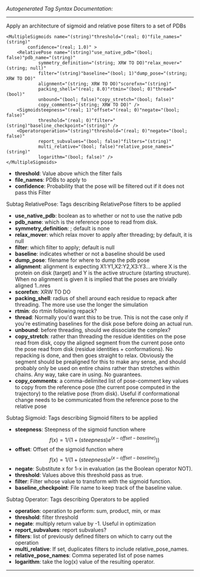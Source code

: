 _Autogenerated Tag Syntax Documentation:_

---
Apply an architecture of sigmoid and relative pose filters to a set of PDBs

```
<MultipleSigmoids name="(string)"threshold="(real; 0)"file_names="(string)"
        confidence="(real; 1.0)" >
    <RelativePose name="(string)"use_native_pdb="(bool; false)"pdb_name="(string)"
            symmetry_definition="(string; XRW TO DO)"relax_mover="(string; null)"
            filter="(string)"baseline="(bool; 1)"dump_pose="(string; XRW TO DO)"
            alignment="(string; XRW TO DO)"scorefxn="(string)"
            packing_shell="(real; 8.0)"rtmin="(bool; 0)"thread="(bool)"
            unbound="(bool; false)"copy_stretch="(bool; false)"
            copy_comments="(string; XRW TO DO)" />
    <Sigmoidsteepness="(real; 1)"offset="(real; 0)"negate="(bool; false)"
            threshold="(real; 0)"filter="(string)"baseline_checkpoint="(string)" />
    <Operatoroperation="(string)"threshold="(real; 0)"negate="(bool; false)"
            report_subvalues="(bool; false)"filters="(string)"
            multi_relative="(bool; false)"relative_pose_names="(string)"
            logarithm="(bool; false)" />
</MultipleSigmoids>
```

-   **threshold**: Value above which the filter fails
-   **file_names**: PDBs to apply to
-   **confidence**: Probability that the pose will be filtered out if it does not pass this Filter


Subtag RelativePose:   Tags describing RelativePose filters to be applied

-   **use_native_pdb**: boolean as to whether or not to use the native pdb
-   **pdb_name**: which is the reference pose to read from disk.
-   **symmetry_definition**: ; default is none
-   **relax_mover**: which relax mover to apply after threading; by default, it is null
-   **filter**: which filter to apply; default is null
-   **baseline**: indicates whether or not a baseline should be used
-   **dump_pose**: filename for where to dump the pdb pose
-   **alignment**: alignment is expecting X1:Y1,X2:Y2,X3:Y3... where X is the protein on disk (target) and Y is the active structure (starting structure). When no alignment is given it is implied that the poses are trivially aligned 1..nres
-   **scorefxn**: XRW TO DO
-   **packing_shell**: radius of shell around each residue to repack after threading. The more use use the longer the simulation
-   **rtmin**: do rtmin following repack?
-   **thread**: Normally you'd want this to be true. This is not the case only if you're estimating baselines for the disk pose before doing an actual run.
-   **unbound**: before threading, should we dissociate the complex?
-   **copy_stretch**: rather than threading the residue identities on the pose read from disk, copy the aligned segment from the current pose onto the pose read from disk (residue identities + conformations). No repacking is done, and then goes straight to relax. Obviously the segment should be prealigned for this to make any sense, and should probably only be used on entire chains rather than stretches within chains. Any way, take care in using. No guarantees.
-   **copy_comments**: a comma-delimited list of pose-comment key values to copy from the reference pose (the current pose computed in the trajectory) to the relative pose (from disk). Useful if conformational change needs to be communicated from the reference pose to the relative pose

Subtag Sigmoid:   Tags describing Sigmoid filters to be applied

-   **steepness**: Steepness of the sigmoid function where $$f(x) = 1 / ( 1 + (steepness)e^{ (x - offset - baseline) } ) )$$
-   **offset**: Offset of the sigmoid function where $$f(x) = 1 / ( 1 + (steepness)e^{ (x - offset - baseline) } ) )$$
-   **negate**: Substitute x for 1-x in evaluation (as the Boolean operator NOT).
-   **threshold**: Values above this threshold pass as true.
-   **filter**: Filter whose value to transform with the sigmoid function.
-   **baseline_checkpoint**: File name to keep track of the baseline value.

Subtag Operator:   Tags describing Operators to be applied

-   **operation**: operation to perform: sum, product, min, or max
-   **threshold**: filter threshold
-   **negate**: multiply return value by -1. Useful in optimization
-   **report_subvalues**: report subvalues?
-   **filters**: list of previously defined filters on which to carry out the operation
-   **multi_relative**: If set, duplicates filters to include relative_pose_names.
-   **relative_pose_names**: Comma seperated list of pose names
-   **logarithm**: take the log(x) value of the resulting operator.

---
